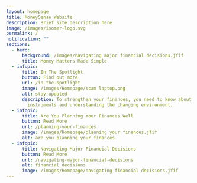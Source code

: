 ```yaml
---
layout: homepage
title: MoneySense Website
description: Brief site description here
image: /images/isomer-logo.svg
permalink: /
notification: ""
sections:
  - hero:
      background: /images/navigating major financial decisions.jfif
      title: Money Matters Made Simple
  - infopic:
      title: In The Spotlight
      button: Find out more
      url: /in-the-spotlight
      image: /images/Homepage/scam laptop.png
      alt: stay-updated
      description: To strengthen your finances, you need to know about new financial
        instruments and understanding the changing environment.
  - infopic:
      title: Are You Planning Your Finances Well
      button: Read More
      url: /planning-your-finances
      image: /images/Homepage/planning your finances.jfif
      alt: are you planning your finances
  - infopic:
      title: Navigating Major Financial Decisions
      button: Read More
      url: /navigating-major-financial-decisions
      alt: financial decisions
      image: /images/Homepage/navigating financial decisions.jfif
---
```

